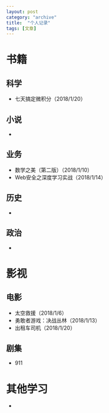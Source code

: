 ```yaml
---
layout: post
category: "archive"
title:  "个人记录"
tags: [文章]
---
```


# 书籍

## 科学

* ​七天搞定微积分（2018/1/20）





## 小说

* ​





## 业务

* 数学之美（第二版）（2018/1/10）
* Web安全之深度学习实战（2018/1/14）




## 历史

* ​




## 政治

* ​




# 影视

## 电影

* 太空救援（2018/1/6）
* 勇敢者游戏：决战丛林（2018/1/13）
* 出租车司机（2018/1/20）





## 剧集

* ​911








# 其他学习

* ​




